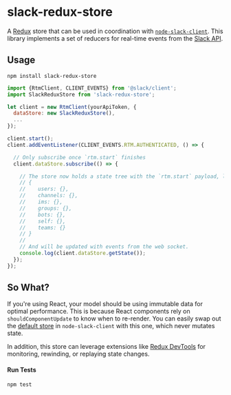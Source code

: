 # slack-redux-store
A [Redux](https://github.com/reactjs/redux) store that can be used in coordination with [`node-slack-client`](https://github.com/slackhq/node-slack-client). This library implements a set of reducers for real-time events from the [Slack API](https://api.slack.com/rtm).

## Usage
`npm install slack-redux-store`

```js
import {RtmClient, CLIENT_EVENTS} from '@slack/client';
import SlackReduxStore from 'slack-redux-store';

let client = new RtmClient(yourApiToken, {
  dataStore: new SlackReduxStore(),
  ...
});

client.start();
client.addEventListener(CLIENT_EVENTS.RTM.AUTHENTICATED, () => {

  // Only subscribe once `rtm.start` finishes
  client.dataStore.subscribe(() => {

    // The store now holds a state tree with the `rtm.start` payload, like:
    // {
    //    users: {},
    //    channels: {},
    //    ims: {},
    //    groups: {},
    //    bots: {},
    //    self: {},
    //    teams: {}
    // }
    //
    // And will be updated with events from the web socket.
    console.log(client.dataStore.getState());
  });
});
```

## So What?
If you're using React, your model should be using immutable data for optimal performance. This is because React components rely on `shouldComponentUpdate` to know when to re-render. You can easily swap out the [default store](https://github.com/slackhq/node-slack-client/blob/master/lib/data-store/memory-data-store.js) in `node-slack-client` with this one, which never mutates state.

In addition, this store can leverage extensions like [Redux DevTools](https://github.com/gaearon/redux-devtools) for monitoring, rewinding, or replaying state changes.

#### Run Tests
`npm test`
